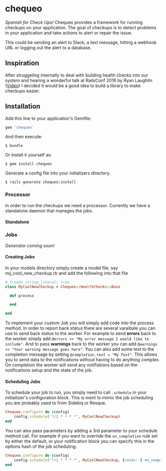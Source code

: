 # chequeo
*Spanish for Check Ups!*
Chequeo provides a framework for running checkups on your application. The goal of checkups is to detect problems in your application and take actions to alert or repair  the issue.

This could be sending an alert to Slack, a text message, hitting a webhook URL or logging out the alert to a database.

## Inspiration

After struggeling internally to deal with building health checks into our system and hearing a wonderful talk at RailsConf 2018 by Ryan Laughlin ([Video](http://confreaks.tv/videos/railsconf2018-the-doctor-is-in-using-checkups-to-find-bugs-in-production)) I decided it would be a good idea to build a library to make checkups easier.


## Installation

Add this line to your application's Gemfile:

```ruby
gem 'chequeo'
```

And then execute:

    $ bundle

Or install it yourself as:

    $ gem install chequeo
    
Generate a config file into your initializers directory.

    $ rails generate chequeo:install

### Processor
In order to run the checkups we need a processor. Currently we have a standalone daemon that manages the jobs.

#### Standalone


### Jobs
*Generator coming soon!*
#### Creating Jobs
In your models directory simply create a model file, say my_cool_new_checkup.rb and add the following into that file

```ruby
# frozen_string_literal: true
class MyCoolNewCheckup < Chequeo::HealthChecks::Base

  def process

  end

end
```
To implement your custom Job you will simply add code into the process method. In order to report back status there are several varaibale you can use to send back status to the worker. For example to send **errors** back to the worker simply add `@errors << "My error message I would like to include"`. And to pass **warnings** back to the worker you can add `@warnings << "Your warning message goes here"`. You can also add some text to the completion message by setting `@completion_text = "My Text"`. This allows you to send data to the notifications without having to do anything complex. On completion the worker will send any notifiations based on the notifications setup and the state of the job.

#### Scheduling Jobs
To schedule your job to run, you simply need to call `.schedule` in your initiailizer's configuration block. This is ment to mimic the job scheduling you are probably used to from Sidekiq or Resque. 

```ruby
Chequeo.configure do |config|
    config.schedule('*/1 * * * *', MyCoolNewCheckup)
end
```

You can also pass parameters by adding a 3rd parameter to your schedule method call. For example if you want to override the `on_completion` rule set by either the default, or your notification block you can specify this in the options hash of the job scheduling.

```ruby
Chequeo.configure do |config|
    config.schedule('*/1 * * * *', MyCoolNewCheckup, {rules: { on_completion: false } })
end
```

